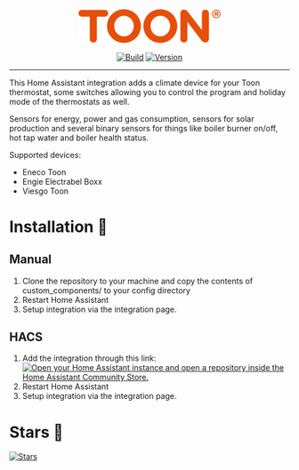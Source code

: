 <div align="center">
  <img src="https://raw.githubusercontent.com/opslag/toon/master/.github/logo.png" title="Logo" style="max-width:100%;" width="256" />
</div>
<div align="center">
  
  [![Build](https://github.com/opslag/toon/actions/workflows/build.yml/badge.svg)](https://github.com/opslag/toon)
  [![Version](https://img.shields.io/github/v/tag/opslag/toon?label=version&sort=semver&color=066da5)](https://github.com/opslag/toon)

</div>
<hr />

This Home Assistant integration adds a climate device for your Toon thermostat, some switches allowing you to control the program and holiday mode of the thermostats as well.

Sensors for energy, power and gas consumption, sensors for solar production and several binary sensors for things like boiler burner on/off, hot tap water and boiler health status.

Supported devices:

  - Eneco Toon
  - Engie Electrabel Boxx
  - Viesgo Toon

# Installation  🚀

## Manual

1. Clone the repository to your machine and copy the contents of custom_components/ to your config directory
2. Restart Home Assistant
3. Setup integration via the integration page.

## HACS

1. Add the integration through this link:
   [![Open your Home Assistant instance and open a repository inside the Home Assistant Community Store.](https://my.home-assistant.io/badges/hacs_repository.svg)](https://my.home-assistant.io/redirect/hacs_repository/?owner=opslag&repository=toon&category=integration)
2. Restart Home Assistant
3. Setup integration via the integration page.

# Stars 🌟
[![Stars](https://starchart.cc/opslag/toon.svg?variant=adaptive)](https://starchart.cc/opslag/toon)
